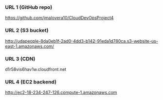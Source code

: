 ### URL 1 (GitHub repo)

https://github.com/jmalovera10/CloudDevOpsProject4

### URL 2 (S3 bucket)

http://udapeople-8da0eb1f-2ad0-4dd3-b142-91eda1d780ca.s3-website-us-east-1.amazonaws.com/

### URL 3 (CDN)

d1r58vis6hav1w.cloudfront.net

### URL 4 (EC2 backend)

http://ec2-18-234-247-126.compute-1.amazonaws.com
